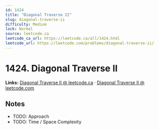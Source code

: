 ```yaml
--- 
id: 1424
title: "Diagonal Traverse II"
slug: diagonal-traverse-ii
difficulty: Medium
lock: Normal
source: leetcode.ca
leetcode_ca_url: https://leetcode.ca/all/1424.html
leetcode_url: https://leetcode.com/problems/diagonal-traverse-ii/
---
```


# 1424. Diagonal Traverse II

**Links:** [Diagonal Traverse II @ leetcode.ca](https://leetcode.ca/all/1424.html) · [Diagonal Traverse II @ leetcode.com](https://leetcode.com/problems/diagonal-traverse-ii/)

## Notes
- TODO: Approach
- TODO: Time / Space Complexity
